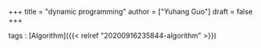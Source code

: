 +++
title = "dynamic programming"
author = ["Yuhang Guo"]
draft = false
+++

tags
: [Algorithm]({{< relref "20200916235844-algorithm" >}})
